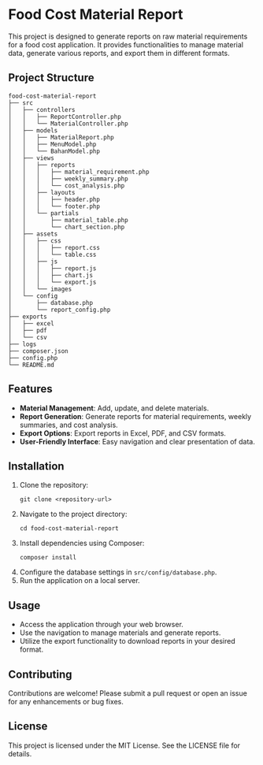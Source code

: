 # Food Cost Material Report

This project is designed to generate reports on raw material requirements for a food cost application. It provides functionalities to manage material data, generate various reports, and export them in different formats.

## Project Structure

```
food-cost-material-report
├── src
│   ├── controllers
│   │   ├── ReportController.php
│   │   └── MaterialController.php
│   ├── models
│   │   ├── MaterialReport.php
│   │   ├── MenuModel.php
│   │   └── BahanModel.php
│   ├── views
│   │   ├── reports
│   │   │   ├── material_requirement.php
│   │   │   ├── weekly_summary.php
│   │   │   └── cost_analysis.php
│   │   ├── layouts
│   │   │   ├── header.php
│   │   │   └── footer.php
│   │   └── partials
│   │       ├── material_table.php
│   │       └── chart_section.php
│   ├── assets
│   │   ├── css
│   │   │   ├── report.css
│   │   │   └── table.css
│   │   ├── js
│   │   │   ├── report.js
│   │   │   ├── chart.js
│   │   │   └── export.js
│   │   └── images
│   └── config
│       ├── database.php
│       └── report_config.php
├── exports
│   ├── excel
│   ├── pdf
│   └── csv
├── logs
├── composer.json
├── config.php
└── README.md
```

## Features

- **Material Management**: Add, update, and delete materials.
- **Report Generation**: Generate reports for material requirements, weekly summaries, and cost analysis.
- **Export Options**: Export reports in Excel, PDF, and CSV formats.
- **User-Friendly Interface**: Easy navigation and clear presentation of data.

## Installation

1. Clone the repository:
   ```
   git clone <repository-url>
   ```
2. Navigate to the project directory:
   ```
   cd food-cost-material-report
   ```
3. Install dependencies using Composer:
   ```
   composer install
   ```
4. Configure the database settings in `src/config/database.php`.
5. Run the application on a local server.

## Usage

- Access the application through your web browser.
- Use the navigation to manage materials and generate reports.
- Utilize the export functionality to download reports in your desired format.

## Contributing

Contributions are welcome! Please submit a pull request or open an issue for any enhancements or bug fixes.

## License

This project is licensed under the MIT License. See the LICENSE file for details.